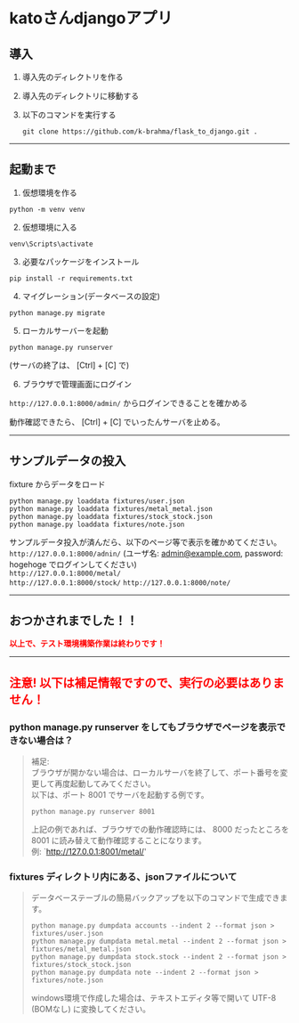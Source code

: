 # katoさんdjangoアプリ

## 導入

1. 導入先のディレクトリを作る

2. 導入先のディレクトリに移動する

3. 以下のコマンドを実行する

   ```git clone https://github.com/k-brahma/flask_to_django.git .```

***

## 起動まで

1. 仮想環境を作る

``` shell
python -m venv venv
```

2. 仮想環境に入る

``` shell
venv\Scripts\activate
```

3. 必要なパッケージをインストール

```shell
pip install -r requirements.txt
```

4. マイグレーション(データベースの設定)

```shell
python manage.py migrate
```

5. ローカルサーバーを起動

```shell
python manage.py runserver
```

(サーバの終了は、 [Ctrl] + [C] で)

6. ブラウザで管理画面にログイン

`http://127.0.0.1:8000/admin/` からログインできることを確かめる

動作確認できたら、 [Ctrl] + [C] でいったんサーバを止める。

***

## サンプルデータの投入

fixture からデータをロード

```shell
python manage.py loaddata fixtures/user.json
python manage.py loaddata fixtures/metal_metal.json
python manage.py loaddata fixtures/stock_stock.json
python manage.py loaddata fixtures/note.json
```

サンプルデータ投入が済んだら、以下のページ等で表示を確かめてください。  
`http://127.0.0.1:8000/adnin/` (ユーザ名: admin@example.com, password: hogehoge でログインしてください)  
`http://127.0.0.1:8000/metal/`  
`http://127.0.0.1:8000/stock/`
`http://127.0.0.1:8000/note/`

***

## おつかされまでした！！

<span style="color: red;">**以上で、テスト環境構築作業は終わりです！**</span>
***

## <span style="color: red;">**注意! 以下は補足情報ですので、実行の必要はありません！**</span>

### python manage.py runserver をしてもブラウザでページを表示できない場合は？

> 補足:  
> ブラウザが開かない場合は、ローカルサーバを終了して、ポート番号を変更して再度起動してみてください。  
> 以下は、ポート 8001 でサーバを起動する例です。
>
> ```shell
> python manage.py runserver 8001
> ```
> 上記の例であれば、ブラウザでの動作確認時には、 8000 だったところを 8001 に読み替えて動作確認することになります。  
> 例: `http://127.0.0.1:8001/metal/'

### fixtures ディレクトリ内にある、jsonファイルについて

> データベーステーブルの簡易バックアップを以下のコマンドで生成できます。
>
> ```shell
> python manage.py dumpdata accounts --indent 2 --format json > fixtures/user.json
> python manage.py dumpdata metal.metal --indent 2 --format json > fixtures/metal_metal.json
> python manage.py dumpdata stock.stock --indent 2 --format json > fixtures/stock_stock.json
> python manage.py dumpdata note --indent 2 --format json > fixtures/note.json
> ```
> windows環境で作成した場合は、テキストエディタ等で開いて UTF-8 (BOMなし) に変換してください。
